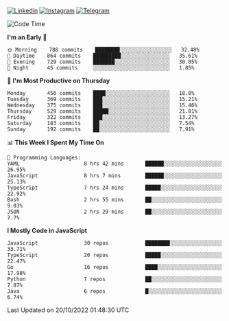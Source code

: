 [![Linkedin](https://img.shields.io/badge/-Archie-blue?style=flat-square&labelColor=gray&logo=Linkedin&logoColor=white&link=https://www.linkedin.com/in/archisdi)](https://www.linkedin.com/in/archisdi)
[![Instagram](https://img.shields.io/badge/-@archisdi-orange?style=flat-square&labelColor=gray&logo=Instagram&logoColor=white&link=https://www.instagram.com/archisdi)](https://www.instagram.com/archisdi)
[![Telegram](https://img.shields.io/badge/-aai-informational?style=flat-square&labelColor=gray&logo=telegram&logoColor=white&link=https://t.me/archisdi)](https://t.me/archisdi)

<!--START_SECTION:waka-->
![Code Time](http://img.shields.io/badge/Code%20Time-1%2C767%20hrs-blue)

**I'm an Early 🐤** 

```text
🌞 Morning    788 commits    ████████░░░░░░░░░░░░░░░░░   32.48% 
🌆 Daytime    864 commits    █████████░░░░░░░░░░░░░░░░   35.61% 
🌃 Evening    729 commits    ███████░░░░░░░░░░░░░░░░░░   30.05% 
🌙 Night      45 commits     ░░░░░░░░░░░░░░░░░░░░░░░░░   1.85%

```
📅 **I'm Most Productive on Thursday** 

```text
Monday       456 commits    ████░░░░░░░░░░░░░░░░░░░░░   18.8% 
Tuesday      369 commits    ███░░░░░░░░░░░░░░░░░░░░░░   15.21% 
Wednesday    375 commits    ███░░░░░░░░░░░░░░░░░░░░░░   15.46% 
Thursday     529 commits    █████░░░░░░░░░░░░░░░░░░░░   21.81% 
Friday       322 commits    ███░░░░░░░░░░░░░░░░░░░░░░   13.27% 
Saturday     183 commits    ██░░░░░░░░░░░░░░░░░░░░░░░   7.54% 
Sunday       192 commits    ██░░░░░░░░░░░░░░░░░░░░░░░   7.91%

```


📊 **This Week I Spent My Time On** 

```text
💬 Programming Languages: 
YAML                     8 hrs 42 mins       ██████░░░░░░░░░░░░░░░░░░░   26.95% 
JavaScript               8 hrs 7 mins        ██████░░░░░░░░░░░░░░░░░░░   25.13% 
TypeScript               7 hrs 24 mins       █████░░░░░░░░░░░░░░░░░░░░   22.92% 
Bash                     2 hrs 55 mins       ██░░░░░░░░░░░░░░░░░░░░░░░   9.03% 
JSON                     2 hrs 29 mins       ██░░░░░░░░░░░░░░░░░░░░░░░   7.7%

```

**I Mostly Code in JavaScript** 

```text
JavaScript               30 repos            ████████░░░░░░░░░░░░░░░░░   33.71% 
TypeScript               20 repos            █████░░░░░░░░░░░░░░░░░░░░   22.47% 
Go                       16 repos            ████░░░░░░░░░░░░░░░░░░░░░   17.98% 
Python                   7 repos             ██░░░░░░░░░░░░░░░░░░░░░░░   7.87% 
Java                     6 repos             █░░░░░░░░░░░░░░░░░░░░░░░░   6.74%

```



 Last Updated on 20/10/2022 01:48:30 UTC
<!--END_SECTION:waka-->
